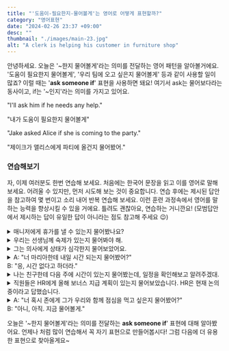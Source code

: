 ```yaml
---
title: "'도움이-필요한지-물어볼게'는 영어로 어떻게 표현할까?"
category: "영어표현"
date: "2024-02-26 23:37 +09:00"
desc: ""
thumbnail: "./images/main-23.jpg"
alt: "A clerk is helping his customer in furniture shop"
---
```


안녕하세요. 오늘은 '~한지 물어볼게'라는 의미를 전달하는 영어 패턴을 알아볼거에요. '도움이 필요한지 물어볼게', '우리 팀에 오고 싶은지 물어볼게' 등과 같이 사용할 일이 많죠? 이럴 때는 '**ask someone if**' 표현을 사용하면 돼요! 여기서 ask는 물어보다라는 동사이고, if는 '~인지'라는 의미를 가지고 있어요.

"I'll ask him if he needs any help."

"내가 도움이 필요한지 물어볼게"

"Jake asked Alice if she is coming to the party."

"제이크가 앨리스에게 파티에 올건지 물어봤어."

### 연습해보기

자, 이제 여러분도 한번 연습해 보세요. 처음에는 한국어 문장을 읽고 이를 영어로 말해보세요. 어려울 수 있지만, 먼저 시도해 보는 것이 중요합니다. 연습 후에는 제시된 답안을 참고하여 몇 번이고 소리 내어 반복 연습해 보세요. 이런 훈련 과정속에서 영어를 말하는 능력을 향상시킬 수 있을 거에요. 틀려도 괜찮아요, 연습하는 거니깐요! (모범답안에서 제시하는 답이 유일한 답이 아니라는 점도 참고해 주세요 😉)

<details>
  <summary>매니저에게 휴가를 낼 수 있는지 물어봤나요?</summary>
  <span>Did you ask the manager if you can take a vacation?</span>
</details>

<details>
 <summary>우리는 선생님께 숙제가 있는지 물어봐야 해.</summary>
  <span>We need to ask the teacher if there is homework.</span>
</details>

<details>
  <summary>그는 의사에게 상태가 심각한지 물어보았어요.</summary>
  <span>He asked the doctor if the condition is serious.</span>
</details>

<details>
  <summary>A: "너 마리아한테 내일 시간 되는지 물어봤어?"<br>B: "응, 시간 없다고 하더라."</summary>
  <span>A: "Did you ask Maria if she has time tomorrow?"<br>B: "Yes, she said she doesn't have time."</span>
</details>

<details>
  <summary>나는 친구한테 다음 주에 시간이 있는지 물어봤는데, 일정을 확인해보고 알려주겠대.</summary>
  <span>I asked my friend if she is available next week, and she said she would check her schedule and let me know.</span>
</details>

<details>
  <summary>직원들은 HR에게 올해 보너스 지급 계획이 있는지 물어보았습니다. HR은 현재 논의 중이라고 답했습니다.</summary>
  <span>The employees asked HR if there is a plan for bonuses this year, and HR replied that it is currently under discussion.</span>
</details>

<details>
  <summary>A: "너 혹시 존에게 그가 우리와 함께 점심을 먹고 싶은지 물어봤어?"<br>B: "아니, 아직. 지금 물어볼게."</summary>
  <span>A: "Did you ask John if he wants to have lunch with us?"<br>B: "No, not yet. I'll ask him now."</span>
</details>

오늘은 '\~한지 물어볼게'라는 의미를 전달하는 **ask someone if**' 표현에 대해 알아봤어요. 언제나 처럼 많이 연습해서 꼭 자기 표현으로 만들어봅시다! 그럼 다음에 더 유용한 표현으로 찾아올게요\~
